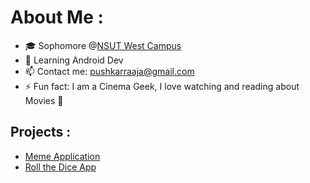 # About Me :
- 🎓 Sophomore @[NSUT West Campus](http://gecdelhi.ac.in)
- 🌱 Learning Android Dev
- 📫 Contact me: pushkarraaja@gmail.com
- ⚡ Fun fact: I am a Cinema Geek, I love watching and reading about Movies 🎦


## Projects :
- [Meme Application](https://github.com/pushkarraja/Dank-Memes-App)
- [Roll the Dice App](https://github.com/pushkarraja/Roll-the-Dice-App)

